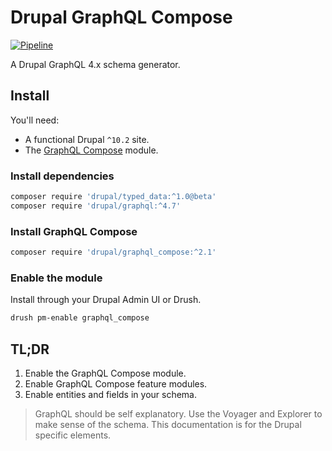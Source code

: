 # Drupal GraphQL Compose

<a href="https://git.drupalcode.org/project/graphql_compose/-/pipelines?page=1&scope=all&ref=2.2.x">![Pipeline](https://git.drupalcode.org/project/graphql_compose/badges/2.2.x/pipeline.svg)</a>

A Drupal GraphQL 4.x schema generator.

## Install

You'll need:

- A functional Drupal `^10.2` site.
- The [GraphQL Compose](https://www.drupal.org/project/graphql_compose) module.

### Install dependencies

```bash
composer require 'drupal/typed_data:^1.0@beta'
composer require 'drupal/graphql:^4.7'
```

### Install GraphQL Compose

```bash
composer require 'drupal/graphql_compose:^2.1'
```

### Enable the module

Install through your Drupal Admin UI or Drush.

```bash
drush pm-enable graphql_compose
```

## TL;DR

1. Enable the GraphQL Compose module.
2. Enable GraphQL Compose feature modules.
3. Enable entities and fields in your schema.

> GraphQL should be self explanatory. Use the Voyager and Explorer to make sense of the schema. This documentation is for the Drupal specific elements.
